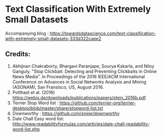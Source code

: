 # Text Classification With Extremely Small Datasets

Accompanying blog : https://towardsdatascience.com/text-classification-with-extremely-small-datasets-333d322caee2

## Credits:

1. Abhijnan Chakraborty, Bhargavi Paranjape, Sourya Kakarla, and Niloy Ganguly. "Stop Clickbait: Detecting and Preventing Clickbaits in Online News Media”. In Proceedings of the 2016 IEEE/ACM International Conference on Advances in Social Networks Analysis and Mining (ASONAM), San Fransisco, US, August 2016.
2. Potthast et al. (2016) https://webis.de/downloads/publications/papers/stein_2016b.pdf
3. Terrier Stop Word list : https://github.com/terrier-org/terrier-desktop/blob/master/share/stopword-list.txt
4. Downworthy : https://github.com/snipe/downworthy
5. Dale Chall Easy word list: http://www.readabilityformulas.com/articles/dale-chall-readability-word-list.php

